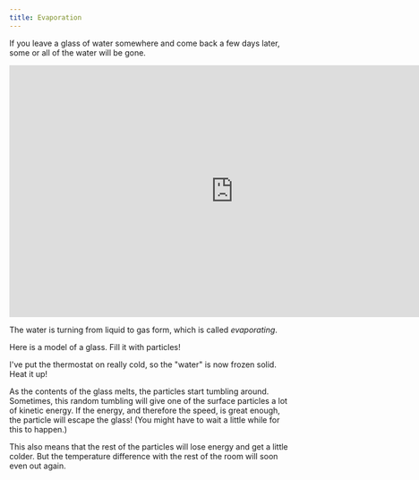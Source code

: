 ```yaml
---
title: Evaporation
---
```


If you leave a glass of water somewhere and come back a few days later, some or all of the water will be gone.

<iframe width="800" height="450" src="https://www.youtube.com/embed/VQ0qky-MNP8?showinfo=0&rel=0" frameborder="0" allowfullscreen></iframe>

The water is turning from liquid to gas form, which is called _evaporating_.

<div class="page">
<script>

	var glassTopY = 0;
	var glassHalfWidth = 15;
	var glassBottomY = -20;
	var freezingTemperature = 0.1;
	var meltingTemperature = 0.5;

    var evaporationSim = createSimulation({
        initialize: function(simulation) {
        	var p = simulation.parameters;
        	p.gravityAcceleration = 0.1;
        	p.thermostatSpeed = 0.02;
        	p.thermostatTemperature = freezingTemperature;
        	p.maxParticleCount = 100;
			p.boxWidth = 50;

        	simulation.particleGenerator = function () {
        		var particle = new Particle();
        		return particle;
        	}

        	simulation.walls = [
        		new Wall(v2(glassHalfWidth, glassBottomY), v2(glassHalfWidth, glassTopY)),
        		new Wall(v2(glassHalfWidth, glassBottomY), v2(-glassHalfWidth, glassBottomY)),
        		new Wall(v2(-glassHalfWidth, glassBottomY), v2(-glassHalfWidth, glassTopY)),
        		];

	            var ljInteraction = new LennardJonesInteraction();
	            ljInteraction.strength = 1;
	            setInteraction(simulation, 0, 0, ljInteraction);
        }
    });

    selectTool(evaporationSim.toolbar, "create");
    var glassRect = new Rectangle();
    setLeftTopRightBottom(glassRect, -glassHalfWidth, glassTopY, glassHalfWidth, glassBottomY);

   
</script>

<div class="stepLog twoColumn">
Here is a model of a glass. Fill it with particles!

<script>
	cue(function () {
		var particleCount = 0;
		for (var particleIndex = 0; particleIndex < evaporationSim.particles.length; particleIndex++) {
			var particle = evaporationSim.particles[particleIndex];
			if (doesRectContainPoint(glassRect, particle.position)) 
			{
				particleCount += 1;
			};
		}
		return (particleCount >= 80);
	});
	endStep();
</script>

I've put the thermostat on really cold, so the "water" is now frozen solid. Heat it up!

<script>
	insertHere(createSlider(
	{
		object: evaporationSim.parameters,
		name: "thermostatTemperature",
		label: "Thermostat",
		min: freezingTemperature, max: meltingTemperature,
		minLabel: "Frozen", maxLabel: "Melting",
	}));

	cue(function () {
		var epsilon = (meltingTemperature - freezingTemperature) / 100;
		return (evaporationSim.parameters.thermostatTemperature > (meltingTemperature - 0.001));
	});
	endStep();
</script>

As the contents of the glass melts, the particles start tumbling around. Sometimes, this random tumbling will give one of the surface particles a lot of kinetic energy. If the energy, and therefore the speed, is great enough, the particle will escape the glass! (You might have to wait a little while for this to happen.)

This also means that the rest of the particles will lose energy and get a little colder. But the temperature difference with the rest of the room will soon even out again.

</div>
<div class="twoColumn">
<script>
	insertHere(evaporationSim.div);
</script>
</div>
</div>